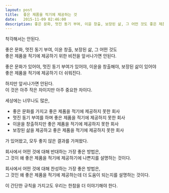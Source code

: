 ```yaml
---
layout: post
title:  좋은 제품을 적기에 제공하는 것
date:   2015-11-09 02:46:00
description: 좋은 문화, 멋진 동기 부여, 이윤 창출, 보장된 삶, 그 어떤 것도 좋은 제품을 적기에 제공하기 위한 비전을 앞서나가면 안된다.
---
```



착각해서는 안된다.

좋은 문화, 멋진 동기 부여, 이윤 창출, 보장된 삶, 그 어떤 것도 <br>
좋은 제품을 적기에 제공하기 위한 비전을 앞서나가면 안된다.

좋은 문화가 있어야, 멋진 동기 부여가 있어야, 이윤을 창출해야, 보장된 삶이 있어야 <br>
좋은 제품을 적기에 제공하기 더 쉬워진다.

하지만 앞서나가면 안된다. <br>
이 것은 아주 작은 차이지만 아주 중요한 차이다.

세상에는 너무나도 많은,

- 좋은 문화를 가지고 좋은 제품을 적기에 제공하지 못한 회사
- 멋진 동기 부여를 하며 좋은 제품을 적기에 제공하지 못한 회사
- 이윤을 창출하지만 좋은 제품을 적기에 제공하지 못한 회사
- 보장된 삶을 제공하고 좋은 제품을 적기에 제공하지 못한 회사

가 있어왔고, 모두 좋지 않은 결과를 가져왔다.

회사에서 어떤 것에 대해 반대하는 가장 좋은 방법은, <br>
그 것이 왜 좋은 제품을 적기에 제공하기에 나쁜지를 설명하는 것이다.

회사에서 어떤 것에 대해 찬성하는 가장 좋은 방법은, <br>
그 것인 왜 좋은 제품을 적기에 제공하는데 더 도움이 되는지를 설명하는 것이다.

이 간단한 규칙을 가지고도 우리는 한참을 더 이야기해야 한다.
